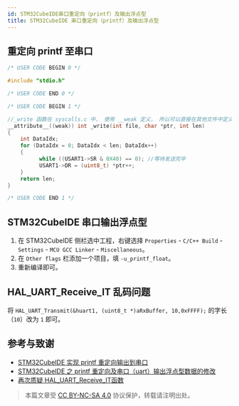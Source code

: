 ```yaml
---
id: STM32CubeIDE串口重定向（printf）及输出浮点型
title: STM32CubeIDE 串口重定向（printf）及输出浮点型
---
```


## 重定向 printf 至串口

```c title="usart.c"
/* USER CODE BEGIN 0 */

#include "stdio.h"

/* USER CODE END 0 */

/* USER CODE BEGIN 1 */

//_write 函数在 syscalls.c 中， 使用 __weak 定义， 所以可以直接在其他文件中定义 _write 函数
__attribute__((weak)) int _write(int file, char *ptr, int len)
{
	int DataIdx;
	for (DataIdx = 0; DataIdx < len; DataIdx++)
	{
		  while ((USART1->SR & 0X40) == 0); //等待发送完毕
		  USART1->DR = (uint8_t) *ptr++;
	}
	return len;
}

/* USER CODE END 1 */
```

## STM32CubeIDE 串口输出浮点型

1. 在 STM32CubeIDE 侧栏选中工程，右键选择 `Properties` - `C/C++ Build` - `Settings` - `MCU GCC Linker` - `Miscellaneous`。
2. 在 `Other flags` 栏添加一个项目，填 `-u_printf_float`。
3. 重新编译即可。

## HAL_UART_Receive_IT 乱码问题

将 `HAL_UART_Transmit(&huart1, (uint8_t *)aRxBuffer, 10,0xFFFF);` 的字长（`10`）改为 `1` 即可。

## 参考与致谢

- [STM32CubeIDE 实现 printf 重定向输出到串口](https://blog.51cto.com/u_15353042/3751177)
- [STM32CubeIDE 之 printf 重定向及串口（uart）输出浮点型数据的修改](https://blog.csdn.net/qq_42980638/article/details/98359026)
- [再次质疑 HAL_UART_Receive_IT函数](https://shequ.stmicroelectronics.cn/forum.php?mod=viewthread&tid=615546)

> 本篇文章受 [CC BY-NC-SA 4.0](https://creativecommons.org/licenses/by/4.0/deed.zh) 协议保护，转载请注明出处。

